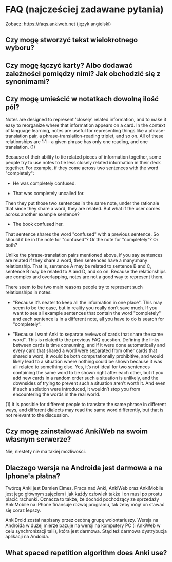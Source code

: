 FAQ (najcześciej zadawane pytania)
==========================

Zobacz: https://faqs.ankiweb.net (język angielski)

Czy mogę stworzyć tekst wielokrotnego wyboru?
-----------------------------------


Czy mogę łączyć karty? Albo dodawać zależności pomiędzy nimi? Jak obchodzić się z synonimami?
--------------------------------------------------------------------------


Czy mogę umieścić w notatkach dowolną ilość pól?
--------------------------------------------------

Notes are designed to represent 'closely' related information, and to
make it easy to reorganize where that information appears on a card. In
the context of language learning, notes are useful for representing
things like a phrase-translation pair, a phrase-translation-reading
triplet, and so on. All of these relationships are 1:1 - a given phrase
has only one reading, and one translation. (1)

Because of their ability to tie related pieces of information together,
some people try to use notes to tie less closely related information in
their deck together. For example, if they come across two sentences with
the word "completely":

-   He was completely confused.

-   That was completely uncalled for.

Then they put those two sentences in the same note, under the rationale
that since they share a word, they are related. But what if the user
comes across another example sentence?

-   The book confused her.

That sentence shares the word "confused" with a previous sentence. So
should it be in the note for "confused"? Or the note for "completely"?
Or both?

Unlike the phrase-translation pairs mentioned above, if you say
sentences are related if they share a word, then sentences have a
many:many relationship. That is, sentence A may be related to sentence B
and C, sentence B may be related to A and D, and so on. Because the
relationships are complex and overlapping, notes are not a good way to
represent them.

There seem to be two main reasons people try to represent such
relationships in notes:

-   "Because it’s neater to keep all the information in one place". This
    may seem to be the case, but in reality you really don’t save much.
    If you want to see all example sentences that contain the word
    "completely" and each sentence is in a different note, all you have
    to do is search for "completely".

-   "Because I want Anki to separate reviews of cards that share the
    same word". This is related to the previous FAQ question. Defining
    the links between cards is time consuming, and if it were done
    automatically and every card that shared a word were separated from
    other cards that shared a word, it would be both computationally
    prohibitive, and would likely lead to a situation where nothing
    could be shown because it was all related to something else. Yes,
    it’s not ideal for two sentences containing the same word to be
    shown right after each other, but if you add new cards in a random
    order such a situation is unlikely, and the downsides of trying to
    prevent such a situation aren’t worth it. And even if such a
    solution were introduced, it wouldn’t stop you from encountering the
    words in the real world.

\(1\) It is possible for different people to translate the same phrase
in different ways, and different dialects may read the same word
differently, but that is not relevant to the discussion.

Czy mogę zainstalować AnkiWeb na swoim własnym serwerze?
--------------------------

Nie, niestety nie ma takiej mozliwości.

Dlaczego wersja na Androida jest darmowa a na Iphone'a płatna?
--------------------------------------------------------------

Twórcą Anki jest Damien Elmes. Praca nad Anki, AnkiWeb oraz AnkiMobile jest jego głównym zajęciem i jak każdy człowiek także i on musi po prostu płacić rachunki. Oznacza to także, że dochód pochodzący ze sprzedaży AnkiMobile na iPhone finansuje rozwój programu, tak żeby mógł on stawać się coraz lepszy.

AnkiDroid został napisany przez osobną grupę wolontariuszy. Wersja na Androida w dużej mierze bazuje na wersji na komputery PC (i AnkiWeb w celu synchronizacji talii), która jest darmowa. Stąd też darmowa dystrybucja aplikacji na Andoida.

What spaced repetition algorithm does Anki use?
-----------------------------------------------

